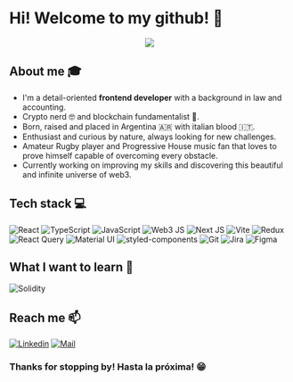
# Hi! Welcome to my github! 👋 

<div align="center">
	<img src="https://user-images.githubusercontent.com/87493125/127210438-b73b2765-5b09-41c4-a631-4c614361e374.jpg">
</div>

## About me :mortar_board:
- I'm a detail-oriented **frontend developer** with a background in law and accounting.<br>
- Crypto nerd 🤓 and blockchain fundamentalist 🔗. <br> 
- Born, raised and placed in Argentina 🇦🇷 with italian blood 🇮🇹. <br>
- Enthusiast and curious by nature, always looking for new challenges. <br> 
- Amateur Rugby player and Progressive House music fan that loves to prove himself capable of overcoming every obstacle.<br>
- Currently working on improving my skills and discovering this beautiful and infinite universe of web3.

## Tech stack :computer:
  ![React](https://img.shields.io/badge/react%20-%2320232a.svg?&style=for-the-badge&logo=react&logoColor=%2361DAFB)
  ![TypeScript](https://img.shields.io/badge/typescript-%23007ACC.svg?style=for-the-badge&logo=typescript&logoColor=white)
  ![JavaScript](https://img.shields.io/badge/javascript%20-%23323330.svg?&style=for-the-badge&logo=javascript&logoColor=%23F7DF1E)
  ![Web3 JS](https://img.shields.io/badge/web3%20js-F16822?style=for-the-badge&logo=web3.js&logoColor=white)
  ![Next JS](https://img.shields.io/badge/Next-black?style=for-the-badge&logo=next.js&logoColor=white)
  ![Vite](https://img.shields.io/badge/Vite-B73BFE?style=for-the-badge&logo=vite&logoColor=FFD62)
  ![Redux](https://img.shields.io/badge/redux%20-%23593d88.svg?&style=for-the-badge&logo=redux&logoColor=white)
  ![React Query](https://img.shields.io/badge/React_Query-FF4154?style=for-the-badge&logo=ReactQuery&logoColor=white)
  ![Material UI](https://img.shields.io/badge/Material%20UI-007FFF?style=for-the-badge&logo=mui&logoColor=white)
  ![styled-components](https://img.shields.io/badge/styled--components-DB7093?style=for-the-badge&logo=styled-components&logoColor=white)
  ![Git](https://img.shields.io/badge/git%20-%23F05033.svg?&style=for-the-badge&logo=git&logoColor=white)
  ![Jira](https://img.shields.io/badge/jira-%230A0FFF.svg?style=for-the-badge&logo=jira&logoColor=white)
  ![Figma](https://img.shields.io/badge/Figma-F24E1E?style=for-the-badge&logo=figma&logoColor=white)

## What I want to learn :thinking:
![Solidity](https://img.shields.io/badge/Solidity-%23363636.svg?style=for-the-badge&logo=solidity&logoColor=white)

## Reach me 📫
[![Linkedin](https://img.shields.io/badge/-Lucas%20Rimondi-%230077B5.svg?&style=for-the-badge&logo=linkedin&logoColor=white&link=https://www.linkedin.com/in/lucasrimondi/)](https://www.linkedin.com/in/lucasrimondi/)
[![Mail](https://img.shields.io/badge/-lucasrimondi@gmail.com-D14836?style=for-the-badge&logo=gmail&logoColor=white)](mailto:lucasrimondi@gmail.com)



### Thanks for stopping by! Hasta la próxima! 😁
